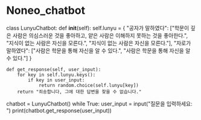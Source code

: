 # Noneo_chatbot
class LunyuChatbot:
    def __init__(self):
        self.lunyu = {
            "공자가 말하였다": ["학문이 깊은 사람은 의심스러운 것을 좋아하고, 얕은 사람은 이해하지 못하는 것을 좋아한다.", "지식이 없는 사람은 자신을 모른다.", "지식이 없는 사람은 자신을 모른다."],
            "자로가 말하였다": ["사람은 학문을 통해 자신을 알 수 있다.", "사람은 학문을 통해 자신을 알 수 있다."]
        }

    def get_response(self, user_input):
        for key in self.lunyu.keys():
            if key in user_input:
                return random.choice(self.lunyu[key])
        return "죄송합니다, 그에 대한 답변을 찾을 수 없습니다."

chatbot = LunyuChatbot()
while True:
    user_input = input("질문을 입력하세요: ")
    print(chatbot.get_response(user_input))
